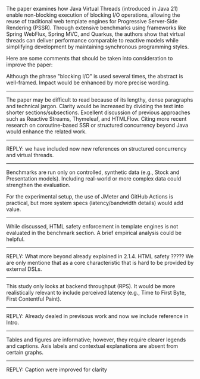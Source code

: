 The paper examines how Java Virtual Threads (introduced in Java 21) enable
non-blocking execution of blocking I/O operations, allowing the reuse of
traditional web template engines for Progressive Server-Side Rendering (PSSR).
Through extensive benchmarks using frameworks like Spring WebFlux, Spring MVC,
and Quarkus, the authors show that virtual threads can deliver performance
comparable to reactive models while simplifying development by maintaining
synchronous programming styles.

Here are some comments that should be taken into consideration to improve the
paper:

Although the phrase "blocking I/O" is used several times, the abstract is
well-framed. Impact would be enhanced by more precise wording.

***
The paper may be difficult to read because of its lengthy, dense paragraphs and
technical jargon. Clarity would be increased by dividing the text into shorter
sections/subsections. Excellent discussion of previous approaches such as
Reactive Streams, Thymeleaf, and HTMLFlow. Citing more recent research on
coroutine-based SSR or structured concurrency beyond Java would enhance the
related work.
***
REPLY: we have included now new references on structured concurrency and virtual threads.
***
Benchmarks are run only on controlled, synthetic data (e.g., Stock and
Presentation models). Including real-world or more complex data could strengthen
the evaluation.

For the experimental setup, the use of JMeter and GitHub Actions is practical,
but more system specs (latency/bandwidth details) would add value.
***
While discussed, HTML safety enforcement in template engines is not evaluated in
the benchmark section. A brief empirical analysis could be helpful.
***
REPLY: What more beyond already explained in 2.1.4. HTML safety ?????
We are only mentione that as a core characteristic that is hard to be provided
by external DSLs.
***
This study only looks at backend throughput (RPS).  It would be more
realistically relevant to include perceived latency (e.g., Time to First Byte,
First Contentful Paint). 
***
REPLY: Already dealed in previsous work and now we include reference in Intro.
***
Tables and figures are informative; however, they
require clearer legends and captions. Axis labels and contextual explanations
are absent from certain graphs.
***
REPLY: Caption were improved for clarity

